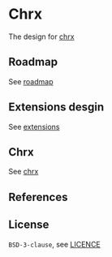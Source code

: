 # Chrx
The design for [chrx](https://github.com/chrxer/chrx)

## Roadmap
See [roadmap](/roadmap/README.md)

## Extensions desgin
See [extensions](/extensions/README.md)

## Chrx
See [chrx](/chrx/README.md)

## References

## License

`BSD-3-clause`, see [LICENCE](/LICENSE)